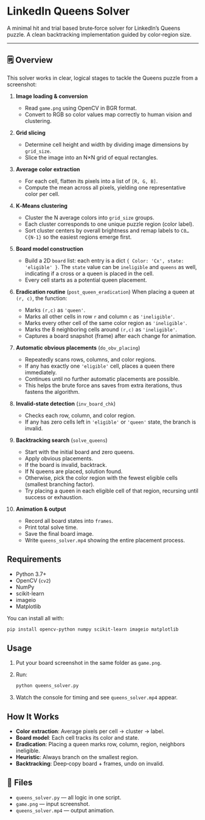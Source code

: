 # LinkedIn Queens Solver

A minimal hit and trial based brute‑force solver for LinkedIn’s Queens puzzle. A clean backtracking implementation guided by color‑region size.

---

## 🗒️ Overview

This solver works in clear, logical stages to tackle the Queens puzzle from a screenshot:

1. **Image loading & conversion**

   * Read `game.png` using OpenCV in BGR format.
   * Convert to RGB so color values map correctly to human vision and clustering.

2. **Grid slicing**

   * Determine cell height and width by dividing image dimensions by `grid_size`.
   * Slice the image into an N×N grid of equal rectangles.

3. **Average color extraction**

   * For each cell, flatten its pixels into a list of `[R, G, B]`.
   * Compute the mean across all pixels, yielding one representative color per cell.

4. **K‑Means clustering**

   * Cluster the N average colors into `grid_size` groups.
   * Each cluster corresponds to one unique puzzle region (color label).
   * Sort cluster centers by overall brightness and remap labels to `C0…C{N-1}` so the easiest regions emerge first.

5. **Board model construction**

   * Build a 2D `board` list: each entry is a dict `{ Color: 'Cx', state: 'eligible' }`. The `state` value can be `ineligible` and `queens` as well, indicating if a cross or a queen is placed in the cell.
   * Every cell starts as a potential queen placement.

6. **Eradication routine** (`post_queen_eradication`)
   When placing a queen at `(r, c)`, the function:

   * Marks `(r,c)` as `'queen'`.
   * Marks all other cells in row `r` and column `c` as `'ineligible'`.
   * Marks every other cell of the same color region as `'ineligible'`.
   * Marks the 8 neighboring cells around `(r,c)` as `'ineligible'`.
   * Captures a board snapshot (frame) after each change for animation.

7. **Automatic obvious placements** (`do_obv_placing`)

   * Repeatedly scans rows, columns, and color regions.
   * If any has exactly one `'eligible'` cell, places a queen there immediately.
   * Continues until no further automatic placements are possible.
   * This helps the brute force ans saves from extra iterations, thus fastens the algorithm.

8. **Invalid-state detection** (`inv_board_chk`)

   * Checks each row, column, and color region.
   * If any has zero cells left in `'eligible'` or `'queen'` state, the branch is invalid.

9. **Backtracking search** (`solve_queens`)

   * Start with the initial board and zero queens.
   * Apply obvious placements.
   * If the board is invalid, backtrack.
   * If N queens are placed, solution found.
   * Otherwise, pick the color region with the fewest eligible cells (smallest branching factor).
   * Try placing a queen in each eligible cell of that region, recursing until success or exhaustion.

10. **Animation & output**

    * Record all board states into `frames`.
    * Print total solve time.
    * Save the final board image.
    * Write `queens_solver.mp4` showing the entire placement process.

## Requirements

* Python 3.7+
* OpenCV (`cv2`)
* NumPy
* scikit-learn
* imageio
* Matplotlib

You can install all with:

```bash
pip install opencv-python numpy scikit-learn imageio matplotlib
```

## Usage

1. Put your board screenshot in the same folder as `game.png`.
2. Run:

   ```bash
   python queens_solver.py
   ```
3. Watch the console for timing and see `queens_solver.mp4` appear.

## How It Works
* **Color extraction**: Average pixels per cell → cluster → label.
* **Board model**: Each cell tracks its color and state.
* **Eradication**: Placing a queen marks row, column, region, neighbors ineligible.
* **Heuristic**: Always branch on the smallest region.
* **Backtracking**: Deep‑copy board + frames, undo on invalid.

## 📝 Files

* `queens_solver.py` — all logic in one script.
* `game.png`         — input screenshot.
* `queens_solver.mp4` — output animation.
